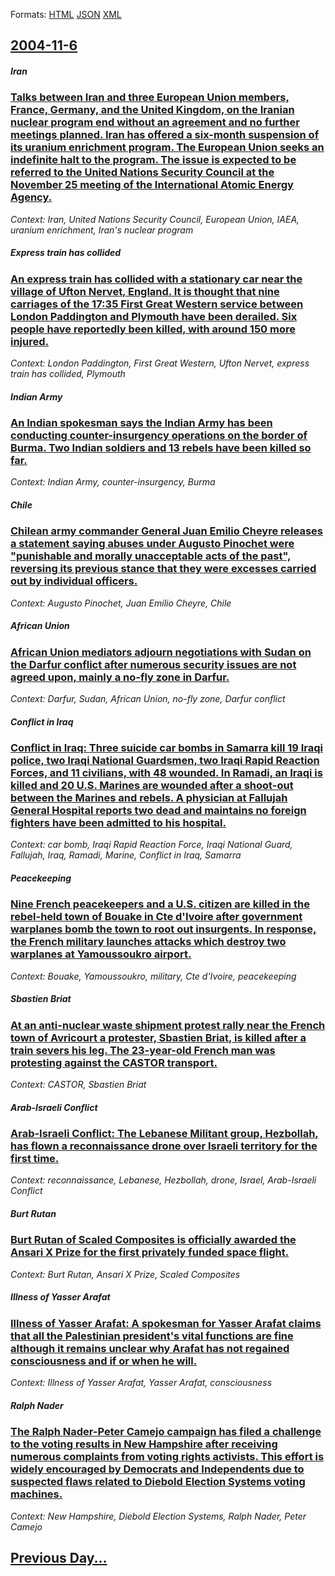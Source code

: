 
Formats: [HTML](2004/11/6/index.html)  [JSON](2004/11/6/index.json)  [XML](2004/11/6/index.xml)  

## [2004-11-6](/news/2004/11/6/index.md)

##### Iran
### [ Talks between Iran and three European Union members, France, Germany, and the United Kingdom, on the Iranian nuclear program end without an agreement and no further meetings planned. Iran has offered a six-month suspension of its uranium enrichment program. The European Union seeks an indefinite halt to the program. The issue is expected to be referred to the United Nations Security Council at the November 25 meeting of the International Atomic Energy Agency. ](/news/2004/11/6/talks-between-iran-and-three-european-union-members-france-germany-and-the-united-kingdom-on-the-iranian-nuclear-program-end-without-an.md)
_Context: Iran, United Nations Security Council, European Union, IAEA, uranium enrichment, Iran's nuclear program_

##### Express train has collided
### [ An express train has collided with a stationary car near the village of Ufton Nervet, England. It is thought that nine carriages of the 17:35 First Great Western service between London Paddington and Plymouth have been derailed. Six people have reportedly been killed, with around 150 more injured. ](/news/2004/11/6/an-express-train-has-collided-with-a-stationary-car-near-the-village-of-ufton-nervet-england-it-is-thought-that-nine-carriages-of-the-17.md)
_Context: London Paddington, First Great Western, Ufton Nervet, express train has collided, Plymouth_

##### Indian Army
### [ An Indian spokesman says the Indian Army has been conducting counter-insurgency operations on the border of Burma. Two Indian soldiers and 13 rebels have been killed so far. ](/news/2004/11/6/an-indian-spokesman-says-the-indian-army-has-been-conducting-counter-insurgency-operations-on-the-border-of-burma-two-indian-soldiers-and.md)
_Context: Indian Army, counter-insurgency, Burma_

##### Chile
### [ Chilean army commander General Juan Emilio Cheyre releases a statement saying abuses under Augusto Pinochet were "punishable and morally unacceptable acts of the past", reversing its previous stance that they were excesses carried out by individual officers. ](/news/2004/11/6/chilean-army-commander-general-juan-emilio-cheyre-releases-a-statement-saying-abuses-under-augusto-pinochet-were-punishable-and-morally-un.md)
_Context: Augusto Pinochet, Juan Emilio Cheyre, Chile_

##### African Union
### [ African Union mediators adjourn negotiations with Sudan on the Darfur conflict after numerous security issues are not agreed upon, mainly a no-fly zone in Darfur. ](/news/2004/11/6/african-union-mediators-adjourn-negotiations-with-sudan-on-the-darfur-conflict-after-numerous-security-issues-are-not-agreed-upon-mainly-a.md)
_Context: Darfur, Sudan, African Union, no-fly zone, Darfur conflict_

##### Conflict in Iraq
### [ Conflict in Iraq: Three suicide car bombs in Samarra kill 19 Iraqi police, two Iraqi National Guardsmen, two Iraqi Rapid Reaction Forces, and 11 civilians, with 48 wounded. In Ramadi, an Iraqi is killed and 20 U.S. Marines are wounded after a shoot-out between the Marines and rebels. A physician at Fallujah General Hospital reports two dead and maintains no foreign fighters have been admitted to his hospital. ](/news/2004/11/6/conflict-in-iraq-three-suicide-car-bombs-in-samarra-kill-19-iraqi-police-two-iraqi-national-guardsmen-two-iraqi-rapid-reaction-forces-a.md)
_Context: car bomb, Iraqi Rapid Reaction Force, Iraqi National Guard, Fallujah, Iraq, Ramadi, Marine, Conflict in Iraq, Samarra_

##### Peacekeeping
### [ Nine French peacekeepers and a U.S. citizen are killed in the rebel-held town of Bouake in Cte d'Ivoire after government warplanes bomb the town to root out insurgents. In response, the French military launches attacks which destroy two warplanes at Yamoussoukro airport. ](/news/2004/11/6/nine-french-peacekeepers-and-a-u-s-citizen-are-killed-in-the-rebel-held-town-of-bouake-in-cote-d-ivoire-after-government-warplanes-bomb-th.md)
_Context: Bouake, Yamoussoukro, military, Cte d'Ivoire, peacekeeping_

##### Sbastien Briat
### [ At an anti-nuclear waste shipment protest rally near the French town of Avricourt a protester, Sbastien Briat, is killed after a train severs his leg. The 23-year-old French man was protesting against the CASTOR transport. ](/news/2004/11/6/at-an-anti-nuclear-waste-shipment-protest-rally-near-the-french-town-of-avricourt-a-protester-sebastien-briat-is-killed-after-a-train-sev.md)
_Context: CASTOR, Sbastien Briat_

##### Arab-Israeli Conflict
### [ Arab-Israeli Conflict: The Lebanese Militant group, Hezbollah, has flown a reconnaissance drone over Israeli territory for the first time. ](/news/2004/11/6/arab-israeli-conflict-the-lebanese-militant-group-hezbollah-has-flown-a-reconnaissance-drone-over-israeli-territory-for-the-first-time.md)
_Context: reconnaissance, Lebanese, Hezbollah, drone, Israel, Arab-Israeli Conflict_

##### Burt Rutan
### [ Burt Rutan of Scaled Composites is officially awarded the Ansari X Prize for the first privately funded space flight. ](/news/2004/11/6/burt-rutan-of-scaled-composites-is-officially-awarded-the-ansari-x-prize-for-the-first-privately-funded-space-flight.md)
_Context: Burt Rutan, Ansari X Prize, Scaled Composites_

##### Illness of Yasser Arafat
### [ Illness of Yasser Arafat: A spokesman for Yasser Arafat claims that all the Palestinian president's vital functions are fine although it remains unclear why Arafat has not regained consciousness and if or when he will. ](/news/2004/11/6/illness-of-yasser-arafat-a-spokesman-for-yasser-arafat-claims-that-all-the-palestinian-president-s-vital-functions-are-fine-although-it-re.md)
_Context: Illness of Yasser Arafat, Yasser Arafat, consciousness_

##### Ralph Nader
### [ The Ralph Nader-Peter Camejo campaign has filed a challenge to the voting results in New Hampshire after receiving numerous complaints from voting rights activists. This effort is widely encouraged by Democrats and Independents due to suspected flaws related to Diebold Election Systems voting machines. ](/news/2004/11/6/the-ralph-nader-peter-camejo-campaign-has-filed-a-challenge-to-the-voting-results-in-new-hampshire-after-receiving-numerous-complaints-from.md)
_Context: New Hampshire, Diebold Election Systems, Ralph Nader, Peter Camejo_

## [Previous Day...](/news/2004/11/5/index.md)

